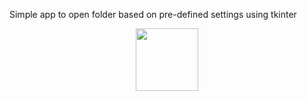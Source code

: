 Simple app to open folder based on pre-defined settings using tkinter
<p align="center">
  <img src="https://raw.githubusercontent.com/inspj/FileOpener/main/eye.ico" width="100" />
</p>
